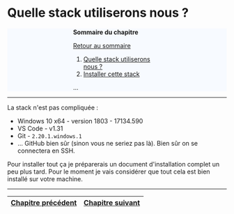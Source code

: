 # Quelle stack utiliserons nous ? 


<div id="toc_container" style="background-color: #f7faff;">
<div id="toc-wrapper" style="margin-left: auto;margin-right: auto; width: 40%;">
<p class="toc_title"><strong>Sommaire du chapitre</strong></p>
<p><a href="Readme.md">Retour au sommaire</a></p>
<ol class="toc_list">
  <li><a href="01-Stack.md">Quelle stack utiliserons nous ?</a></li>
  <li><a href="02-Installation.md">Installer cette stack</a></li>
</ol>
<p>...</p>
</div>
</div>


------


La stack n'est pas compliquée : 

- Windows 10 x64 - version 1803 - 17134.590
- VS Code - v1.31
- Git - `2.20.1.windows.1`
- ... GitHub bien sûr (sinon vous ne seriez pas là). Bien sûr on se connectera en SSH.

Pour installer tout ça je préparerais un document d'installation complet un peu plus tard. Pour le moment je vais considérer que tout cela est bien installé sur votre machine.


------


| <a href="Readme.md">Chapitre précédent</a>  | <a href="02-Installation.md">Chapitre suivant</a> | 
|:-------------------:|:----------------:|
